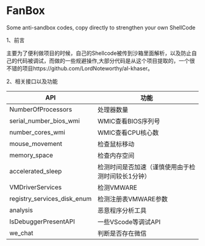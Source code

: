 # FanBox
Some anti-sandbox codes, copy directly to strengthen your own ShellCode

1、前言

主要为了便利做项目的时候，自己的Shellcode被传到沙箱里面解析，以及防止自己的代码被调试，而做的一些规避操作,大部分代码是从这个项目提取的，一个很不错的项目https://github.com/LordNoteworthy/al-khaser。

2、相关接口以及功能

| API                         | 功能                                              |
| --------------------------- | ------------------------------------------------- |
| NumberOfProcessors          | 处理器数量                                        |
| serial_number_bios_wmi      | WMIC查看BIOS序列号                                |
| number_cores_wmi            | WMIC查看CPU核心数                                 |
| mouse_movement              | 检查鼠标移动                                      |
| memory_space                | 检查内存空间                                      |
| accelerated_sleep           | 检测时间是否加速（谨慎使用由于检测时间较长1分钟） |
| VMDriverServices            | 检测VMWARE                                        |
| registry_services_disk_enum | 检测注册表VMWARE参数                              |
| analysis                    | 恶意程序分析工具                                  |
| IsDebuggerPresentAPI        | 一些VScode等调试API                               |
| we_chat                     | 判断是否存在微信                                  |



